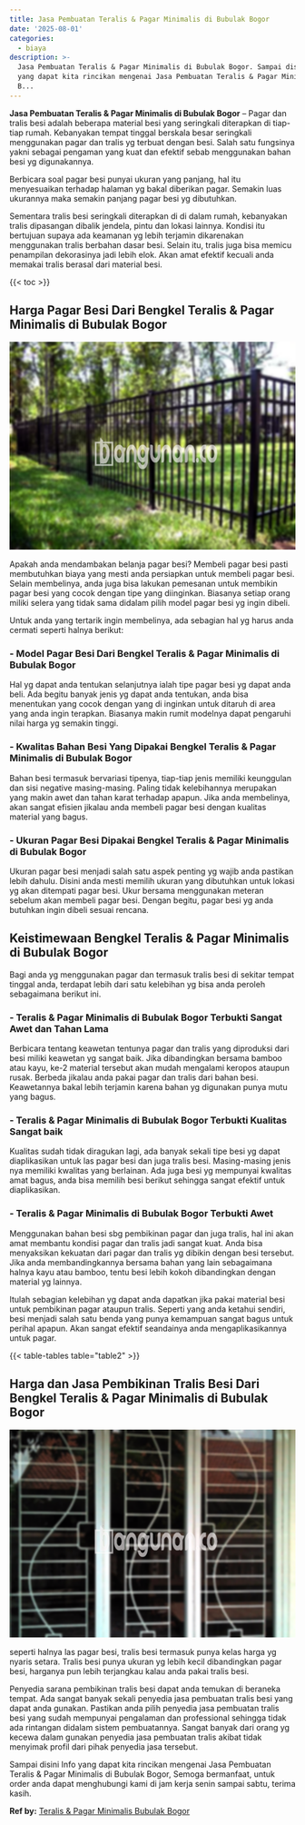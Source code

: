 ```yaml
---
title: Jasa Pembuatan Teralis & Pagar Minimalis di Bubulak Bogor
date: '2025-08-01'
categories:
  - biaya
description: >-
  Jasa Pembuatan Teralis & Pagar Minimalis di Bubulak Bogor. Sampai disini Info
  yang dapat kita rincikan mengenai Jasa Pembuatan Teralis & Pagar Minimalis di
  B...
---
```


**Jasa Pembuatan Teralis & Pagar Minimalis di Bubulak Bogor** – Pagar dan tralis besi adalah beberapa material besi yang seringkali diterapkan di tiap-tiap rumah. Kebanyakan tempat tinggal berskala besar seringkali menggunakan pagar dan tralis yg terbuat dengan besi. Salah satu fungsinya yakni sebagai pengaman yang kuat dan efektif sebab menggunakan bahan besi yg digunakannya.

Berbicara soal pagar besi punyai ukuran yang panjang, hal itu menyesuaikan terhadap halaman yg bakal diberikan pagar. Semakin luas ukurannya maka semakin panjang pagar besi yg dibutuhkan.

Sementara tralis besi seringkali diterapkan di di dalam rumah, kebanyakan tralis dipasangan dibalik jendela, pintu dan lokasi lainnya. Kondisi itu bertujuan supaya ada keamanan yg lebih terjamin dikarenakan menggunakan tralis berbahan dasar besi. Selain itu, tralis juga bisa memicu penampilan dekorasinya jadi lebih elok. Akan amat efektif kecuali anda memakai tralis berasal dari material besi.

{{< toc >}}

## Harga Pagar Besi Dari Bengkel Teralis & Pagar Minimalis di Bubulak Bogor

![Jasa Pembuatan Teralis & Pagar Minimalis di Bubulak Bogor](/images/pagar-minimalis-murah-30.png)

Apakah anda mendambakan belanja pagar besi? Membeli pagar besi pasti membutuhkan biaya yang mesti anda persiapkan untuk membeli pagar besi. Selain membelinya, anda juga bisa lakukan pemesanan untuk membikin pagar besi yang cocok dengan tipe yang diinginkan. Biasanya setiap orang miliki selera yang tidak sama didalam pilih model pagar besi yg ingin dibeli.

Untuk anda yang tertarik ingin membelinya, ada sebagian hal yg harus anda cermati seperti halnya berikut:
### \- Model Pagar Besi Dari Bengkel Teralis & Pagar Minimalis di Bubulak Bogor

Hal yg dapat anda tentukan selanjutnya ialah tipe pagar besi yg dapat anda beli. Ada begitu banyak jenis yg dapat anda tentukan, anda bisa menentukan yang cocok dengan yang di inginkan untuk ditaruh di area yang anda ingin terapkan. Biasanya makin rumit modelnya dapat pengaruhi nilai harga yg semakin tinggi.

### \- Kwalitas Bahan Besi Yang Dipakai Bengkel Teralis & Pagar Minimalis di Bubulak Bogor

Bahan besi termasuk bervariasi tipenya, tiap-tiap jenis memiliki keunggulan dan sisi negative masing-masing. Paling tidak kelebihannya merupakan yang makin awet dan tahan karat terhadap apapun. Jika anda membelinya, akan sangat efisien jikalau anda membeli pagar besi dengan kualitas material yang bagus.

### \- Ukuran Pagar Besi Dipakai Bengkel Teralis & Pagar Minimalis di Bubulak Bogor

Ukuran pagar besi menjadi salah satu aspek penting yg wajib anda pastikan lebih dahulu. Disini anda mesti memilih ukuran yang dibutuhkan untuk lokasi yg akan ditempati pagar besi. Ukur bersama menggunakan meteran sebelum akan membeli pagar besi. Dengan begitu, pagar besi yg anda butuhkan ingin dibeli sesuai rencana.

## Keistimewaan Bengkel Teralis & Pagar Minimalis di Bubulak Bogor

Bagi anda yg menggunakan pagar dan termasuk tralis besi di sekitar tempat tinggal anda, terdapat lebih dari satu kelebihan yg bisa anda peroleh sebagaimana berikut ini.

### \- Teralis & Pagar Minimalis di Bubulak Bogor Terbukti Sangat Awet dan Tahan Lama

Berbicara tentang keawetan tentunya pagar dan tralis yang diproduksi dari besi miliki keawetan yg sangat baik. Jika dibandingkan bersama bamboo atau kayu, ke-2 material tersebut akan mudah mengalami keropos ataupun rusak. Berbeda jikalau anda pakai pagar dan tralis dari bahan besi. Keawetannya bakal lebih terjamin karena bahan yg digunakan punya mutu yang bagus.

### \- Teralis & Pagar Minimalis di Bubulak Bogor Terbukti Kualitas Sangat baik

Kualitas sudah tidak diragukan lagi, ada banyak sekali tipe besi yg dapat diaplikasikan untuk las pagar besi dan juga tralis besi. Masing-masing jenis nya memiliki kwalitas yang berlainan. Ada juga besi yg mempunyai kwalitas amat bagus, anda bisa memilih besi berikut sehingga sangat efektif untuk diaplikasikan.

### \- Teralis & Pagar Minimalis di Bubulak Bogor Terbukti Awet

Menggunakan bahan besi sbg pembikinan pagar dan juga tralis, hal ini akan amat membantu kondisi pagar dan tralis jadi sangat kuat. Anda bisa menyaksikan kekuatan dari pagar dan tralis yg dibikin dengan besi tersebut. Jika anda membandingkannya bersama bahan yang lain sebagaimana halnya kayu atau bamboo, tentu besi lebih kokoh dibandingkan dengan material yg lainnya.

Itulah sebagian kelebihan yg dapat anda dapatkan jika pakai material besi untuk pembikinan pagar ataupun tralis. Seperti yang anda ketahui sendiri, besi menjadi salah satu benda yang punya kemampuan sangat bagus untuk perihal apapun. Akan sangat efektif seandainya anda mengaplikasikannya untuk pagar.

{{< table-tables table="table2" >}}

## Harga dan Jasa Pembikinan Tralis Besi Dari Bengkel Teralis & Pagar Minimalis di Bubulak Bogor

![Jasa Pembuatan Teralis & Pagar Minimalis di Bubulak Bogor](/images/teralis-minimalis-murah-28.png)

seperti halnya las pagar besi, tralis besi termasuk punya kelas harga yg nyaris setara. Tralis besi punya ukuran yg lebih kecil dibandingkan pagar besi, harganya pun lebih terjangkau kalau anda pakai tralis besi.

Penyedia sarana pembikinan tralis besi dapat anda temukan di beraneka tempat. Ada sangat banyak sekali penyedia jasa pembuatan tralis besi yang dapat anda gunakan. Pastikan anda pilih penyedia jasa pembuatan tralis besi yang sudah mempunyai pengalaman dan professional sehingga tidak ada rintangan didalam sistem pembuatannya. Sangat banyak dari orang yg kecewa dalam gunakan penyedia jasa pembuatan tralis akibat tidak menyimak profil dari pihak penyedia jasa tersebut.

Sampai disini Info yang dapat kita rincikan mengenai Jasa Pembuatan Teralis & Pagar Minimalis di Bubulak Bogor, Semoga bermanfaat, untuk order anda dapat menghubungi kami di jam kerja senin sampai sabtu, terima kasih.

**Ref by:** [Teralis & Pagar Minimalis Bubulak Bogor](https://id.wikipedia.org/wiki/Teralis)
